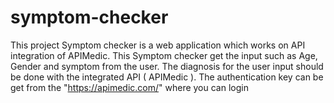 # symptom-checker
This project Symptom checker is a web application which works on API integration of APIMedic. This Symptom checker get the input such as Age, Gender and symptom from the user. The diagnosis for the user input  should be done with the integrated API ( APIMedic ). The authentication key can be get from the "https://apimedic.com/" where you can login 
